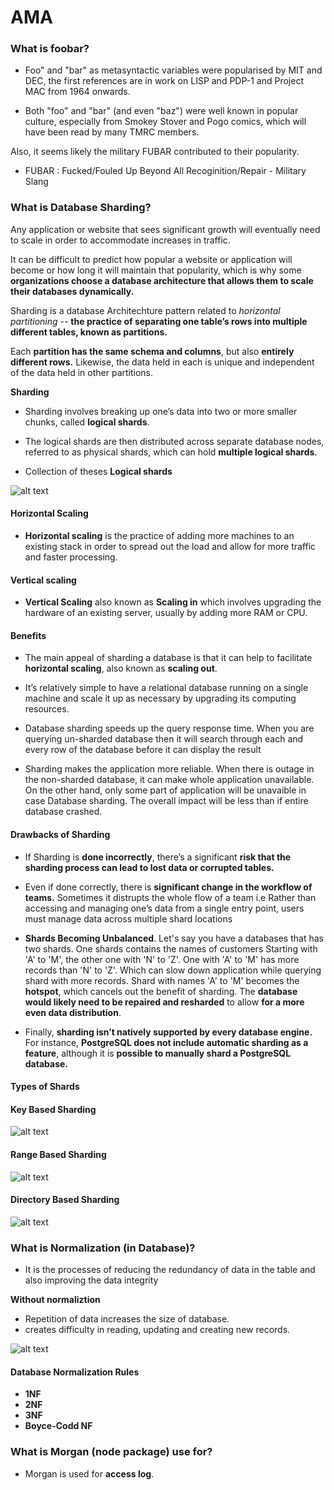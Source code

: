 # AMA

### What is foobar?

- Foo" and "bar" as metasyntactic variables were popularised by MIT and DEC, the first references are in work on LISP and PDP-1 and Project MAC from 1964 onwards.


- Both "foo" and "bar" (and even "baz") were well known in popular culture, especially from Smokey Stover and Pogo comics, which will have been read by many TMRC members.

Also, it seems likely the military FUBAR contributed to their popularity.

- FUBAR : Fucked/Fouled Up Beyond All Recoginition/Repair - Military Slang


### What is Database Sharding?

Any application or website that sees significant growth will eventually need to scale in order to accommodate increases in traffic.

It can be difficult to predict how popular a website or application will become or how long it will maintain that popularity, which is why some **organizations choose a database architecture that allows them to scale their databases dynamically.**

Sharding is a database Architechture pattern related to <em>horizontal partitioning</em> --  **the practice of separating one table’s rows into multiple different tables, known as partitions.**

Each **partition has the same schema and columns**, but also **entirely different rows.** Likewise, the data held in each is unique and independent of the data held in other partitions.

**Sharding**

- Sharding involves breaking up one’s data into two or more smaller chunks, called **logical shards**.

- The logical shards are then distributed across separate database nodes, referred to as physical shards, which can hold **multiple logical shards**.

- Collection of theses **Logical shards**


![alt text](https://github.com/learning-dev/AMA_answers/blob/master/images/db_partioning.png "Database Sharding")


#### Horizontal Scaling
- **Horizontal scaling** is the practice of adding more machines to an existing stack in order to spread out the load and allow for more traffic and faster processing.

#### Vertical scaling
- **Vertical Scaling** also known as **Scaling in** which involves upgrading the hardware of an existing server, usually by adding more RAM or CPU.


#### Benefits
- The main appeal of sharding a database is that it can help to facilitate **horizontal scaling**, also known as **scaling out**.

- It’s relatively simple to have a relational database running on a single machine and scale it up as necessary by upgrading its computing resources.

- Database sharding speeds up the query response time. When you are querying un-sharded database then it will search through each and every row of the database before it can display the result

- Sharding makes the application more reliable. When there is outage in the non-sharded database, it can make whole application unavailable. On the other hand, only some part of application will be unavaible in case Database sharding. The overall impact will be less than if entire database crashed.

#### Drawbacks of Sharding

-  If Sharding is **done incorrectly**, there’s a significant **risk that the sharding process can lead to lost data or corrupted tables.**

- Even if done correctly, there is **significant change in the workflow of teams.** Sometimes it distrupts the whole flow of a team i.e Rather than accessing and managing one’s data from a single entry point, users must manage data across multiple shard locations

- **Shards Becoming Unbalanced**. Let's say you have a databases that has two shards. One shards contains the names of customers Starting with 'A' to 'M', the other one with 'N' to 'Z'. One with 'A' to 'M' has more records than 'N' to 'Z'. Which can slow down application while querying shard with more records.
Shard with names 'A' to 'M' becomes the **hotspot**, which cancels out the benefit of sharding. The **database would likely need to be repaired and resharded** to allow **for a more even data distribution**.

- Finally, **sharding isn’t natively supported by every database engine.** For instance, **PostgreSQL does not include automatic sharding as a feature**, although it is **possible to manually shard a PostgreSQL database.**



#### Types of Shards

#### Key Based Sharding

![alt text](https://github.com/learning-dev/AMA_answers/blob/master/images/key_based_shard.png "Key based Database Sharding")



#### Range Based Sharding

![alt text](https://github.com/learning-dev/AMA_answers/blob/master/images/range_based_shard.png "range based Database Sharding")



#### Directory Based Sharding

![alt text](https://github.com/learning-dev/AMA_answers/blob/master/images/directory_based_shard.png "Directory based Database Sharding")


### What is Normalization (in Database)?

- It is the processes of reducing the redundancy of data in the table and also improving the data integrity


**Without normaliztion**

- Repetition of data increases the size of database.
- creates difficulty in reading, updating and creating new records.

![alt text](https://github.com/learning-dev/AMA_answers/blob/master/images/normalization.png "Database Normalization")


#### Database Normalization Rules

 - **1NF**
 - **2NF**
 - **3NF**
 - **Boyce-Codd NF**


### What is Morgan (node package) use for?
- Morgan is used for **access log**.

